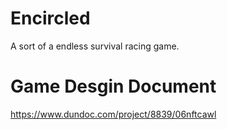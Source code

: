 # Encircled
A sort of a endless survival racing game. 

# Game Desgin Document
https://www.dundoc.com/project/8839/06nftcawl
